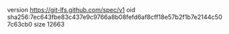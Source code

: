 version https://git-lfs.github.com/spec/v1
oid sha256:7ec643fbe83c437e9c9766a8b08fefd6af8cff18e57b2f1b7e2144c507c63cb0
size 12663
